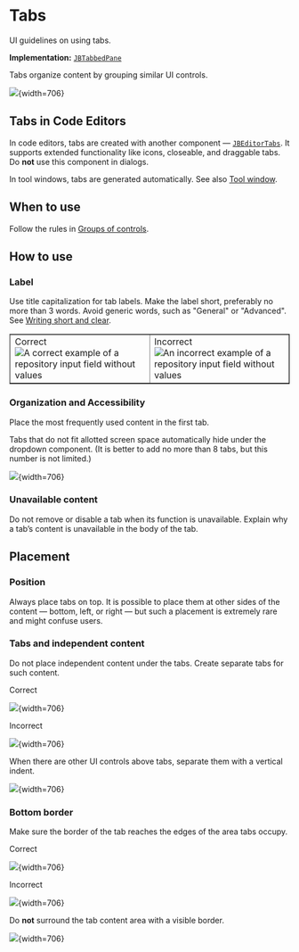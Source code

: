 <!-- Copyright 2000-2024 JetBrains s.r.o. and contributors. Use of this source code is governed by the Apache 2.0 license. -->

# Tabs

<link-summary>UI guidelines on using tabs.</link-summary>

<tldr>

**Implementation:** [`JBTabbedPane`](%gh-ic%/platform/platform-api/src/com/intellij/ui/components/JBTabbedPane.java)

</tldr>

Tabs organize content by grouping similar UI controls.

![](01_Tabs.png){width=706}

## Tabs in Code Editors
In code editors, tabs are created with another component — [`JBEditorTabs`](%gh-ic%/platform/platform-api/src/com/intellij/ui/tabs/impl/JBEditorTabs.kt). It supports extended functionality like icons, closeable, and draggable tabs. Do **not** use this component in dialogs.

In tool windows, tabs are generated automatically. See also [Tool window](tool_window.md).

## When to use

Follow the rules in [Groups of controls](groups_of_controls.md).

## How to use

### Label

Use title capitalization for tab labels. Make the label short, preferably no more than 3 words.
Avoid generic words, such as "General" or "Advanced".
See [Writing short and clear](writing_short.md).

<table style="none" border="false">
  <tr>
<td width="50%">
      <format color="Green" style="bold">Correct</format><img src="02_How_to_use_correct.png" alt="A correct example of a repository input field without values"/>
    </td>
    <td width="50%">
      <format color="Red" style="bold">Incorrect</format><img src="02_How_to_use_incorrect.png" alt="An incorrect example of a repository input field without values"/>
    </td>
  </tr>
</table>

###  Organization and Accessibility

Place the most frequently used content in the first tab.

Tabs that do not fit allotted screen space automatically hide under the dropdown component.
(It is better to add no more than 8 tabs, but this number is not limited.)

![](03_How_to_use.png){width=706}

### Unavailable content

Do not remove or disable a tab when its function is unavailable. Explain why a tab’s content is unavailable in the body of the tab.

## Placement

### Position

Always place tabs on top. It is possible to place them at other sides of the content — bottom, left, or right — but such a placement is extremely rare and might confuse users.


### Tabs and independent content

Do not place independent content under the tabs. Create separate tabs for such content.

<format color="369650" style="bold">Correct</format>

![](06_Placement﻿_correct.png){width=706}

<format color="E55765" style="bold">Incorrect</format>

![](06_Placement﻿_incorrect.png){width=706}

When there are other UI controls above tabs, separate them with a vertical indent.

![](07_Placement﻿_correct.png){width=706}

### Bottom border

Make sure the border of the tab reaches the edges of the area tabs occupy.

<format color="369650" style="bold">Correct</format>

![](04_Placement﻿_correct.png){width=706}

<format color="E55765" style="bold">Incorrect</format>

![](04_Placement﻿_incorrect.png){width=706}

Do **not** surround the tab content area with a visible border.

![](05_Placement﻿_incorrect.png){width=706}




